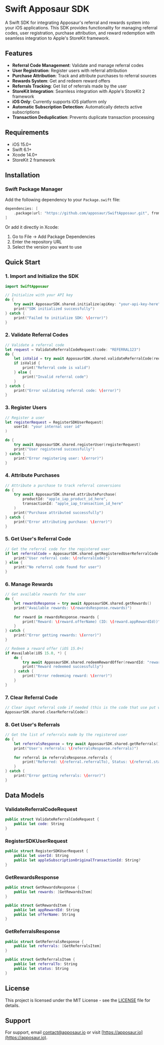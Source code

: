 # Swift Apposaur SDK

A Swift SDK for integrating Apposaur's referral and rewards system into your iOS applications. This SDK provides functionality for managing referral codes, user registration, purchase attribution, and reward redemption with seamless integration to Apple's StoreKit framework.

## Features

- **Referral Code Management**: Validate and manage referral codes
- **User Registration**: Register users with referral attribution
- **Purchase Attribution**: Track and attribute purchases to referral sources
- **Rewards System**: Get and redeem reward offers
- **Referrals Tracking**: Get list of referrals made by the user
- **StoreKit Integration**: Seamless integration with Apple's StoreKit 2 framework
- **iOS Only**: Currently supports iOS platform only
- **Automatic Subscription Detection**: Automatically detects active subscriptions
- **Transaction Deduplication**: Prevents duplicate transaction processing

## Requirements

- iOS 15.0+
- Swift 6.1+
- Xcode 14.0+
- StoreKit 2 framework

## Installation

### Swift Package Manager

Add the following dependency to your `Package.swift` file:

```swift
dependencies: [
    .package(url: "https://github.com/apposaur/SwiftApposaur.git", from: "0.1.3")
]
```

Or add it directly in Xcode:
1. Go to File → Add Package Dependencies
2. Enter the repository URL
3. Select the version you want to use

## Quick Start

### 1. Import and Initialize the SDK

```swift
import SwiftApposaur

// Initialize with your API key
do {
    try await ApposaurSDK.shared.initialize(apiKey: "your-api-key-here")
    print("SDK initialized successfully")
} catch {
    print("Failed to initialize SDK: \(error)")
}
```

### 2. Validate Referral Codes

```swift
// Validate a referral code
let request = ValidateReferralCodeRequest(code: "REFERRAL123")
do {
    let isValid = try await ApposaurSDK.shared.validateReferralCode(request)
    if isValid {
        print("Referral code is valid")
    } else {
        print("Invalid referral code")
    }
} catch {
    print("Error validating referral code: \(error)")
}
```

### 3. Register Users

```swift
// Register a user 
let registerRequest = RegisterSDKUserRequest(
    userId: "your internal user id"
)

do {
    try await ApposaurSDK.shared.registerUser(registerRequest)
    print("User registered successfully")
} catch {
    print("Error registering user: \(error)")
}
```

### 4. Attribute Purchases

```swift
// Attribute a purchase to track referral conversions
do {
    try await ApposaurSDK.shared.attributePurchase(
        productId: "apple_iap_product_id_here",
        transactionId: "apple_iap_transaction_id_here"
    )
    print("Purchase attributed successfully")
} catch {
    print("Error attributing purchase: \(error)")
}
```

### 5. Get User's Referral Code

```swift
// Get the referral code for the registered user
if let referralCode = ApposaurSDK.shared.getRegisteredUserReferralCode() {
    print("User referral code: \(referralCode)")
} else {
    print("No referral code found for user")
}
```

### 6. Manage Rewards

```swift
// Get available rewards for the user
do {
    let rewardsResponse = try await ApposaurSDK.shared.getRewards()
    print("Available rewards: \(rewardsResponse.rewards)")
    
    for reward in rewardsResponse.rewards {
        print("Reward: \(reward.offerName) (ID: \(reward.appRewardId))")
    }
} catch {
    print("Error getting rewards: \(error)")
}

// Redeem a reward offer (iOS 15.0+)
if #available(iOS 15.0, *) {
    do {
        try await ApposaurSDK.shared.redeemRewardOffer(rewardId: "reward_id_here")
        print("Reward redeemed successfully")
    } catch {
        print("Error redeeming reward: \(error)")
    }
}
```

### 7. Clear Referral Code

```swift
// Clear input referral code if needed (this is the code that use put when referred by someone else)
ApposaurSDK.shared.clearReferralCode()
```

### 8. Get User's Referrals

```swift
// Get the list of referrals made by the registered user
do {
    let referralsResponse = try await ApposaurSDK.shared.getReferrals()
    print("User's referrals: \(referralsResponse.referrals)")
    
    for referral in referralsResponse.referrals {
        print("Referred: \(referral.referralTo), Status: \(referral.status)")
    }
} catch {
    print("Error getting referrals: \(error)")
}
```

## Data Models

### ValidateReferralCodeRequest
```swift
public struct ValidateReferralCodeRequest {
    public let code: String
}
```

### RegisterSDKUserRequest
```swift
public struct RegisterSDKUserRequest {
    public let userId: String
    public let appleSubscriptionOriginalTransactionId: String?
}
```

### GetRewardsResponse
```swift
public struct GetRewardsResponse {
    public let rewards: [GetRewardsItem]
}

public struct GetRewardsItem {
    public let appRewardId: String
    public let offerName: String
}
```

### GetReferralsResponse
```swift
public struct GetReferralsResponse {
    public let referrals: [GetReferralsItem]
}

public struct GetReferralsItem {
    public let referralTo: String
    public let status: String
}
```

## License

This project is licensed under the MIT License - see the [LICENSE](LICENSE) file for details.

## Support

For support, email contact@apposaur.io or visit [https://apposaur.io](https://apposaur.io).
